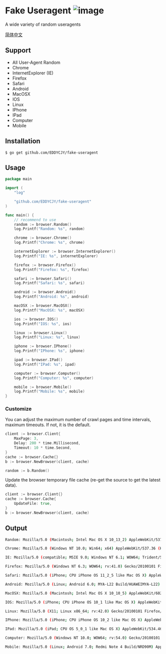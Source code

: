 # Fake Useragent ![image](https://api.travis-ci.org/EDDYCJY/fake-useragent.svg?branch=master)

A wide variety of random useragents

[简体中文](https://github.com/EDDYCJY/fake-useragent/blob/master/README_ZH.md)

## Support

- All User-Agent Random
- Chrome
- InternetExplorer (IE)
- Firefox
- Safari
- Android
- MacOSX
- IOS
- Linux
- IPhone
- IPad
- Computer
- Mobile

## Installation

```
$ go get github.com/EDDYCJY/fake-useragent
```

## Usage

``` go
package main

import (
	"log"

	"github.com/EDDYCJY/fake-useragent"
)

func main() {
	// recommend to use
	random := browser.Random()
	log.Printf("Random: %s", random)

	chrome := browser.Chrome()
	log.Printf("Chrome: %s", chrome)

	internetExplorer := browser.InternetExplorer()
	log.Printf("IE: %s", internetExplorer)

	firefox := browser.Firefox()
	log.Printf("Firefox: %s", firefox)

	safari := browser.Safari()
	log.Printf("Safari: %s", safari)

	android := browser.Android()
	log.Printf("Android: %s", android)

	macOSX := browser.MacOSX()
	log.Printf("MacOSX: %s", macOSX)

	ios := browser.IOS()
	log.Printf("IOS: %s", ios)

	linux := browser.Linux()
	log.Printf("Linux: %s", linux)

	iphone := browser.IPhone()
	log.Printf("IPhone: %s", iphone)

	ipad := browser.IPad()
	log.Printf("IPad: %s", ipad)

	computer := browser.Computer()
	log.Printf("Computer: %s", computer)

	mobile := browser.Mobile()
	log.Printf("Mobile: %s", mobile)
}
```

### Customize

You can adjust the maximum number of crawl pages and time intervals, maximum timeouts. If not, it is the default.

``` go
client := browser.Client{
	MaxPage: 3,
	Delay: 200 * time.Millisecond,
	Timeout: 10 * time.Second,
}
cache := browser.Cache{}
b := browser.NewBrowser(client, cache)

random := b.Random()
```

Update the browser temporary file cache (re-get the source to get the latest data).

``` go
client := browser.Client{}
cache := browser.Cache{
	UpdateFile: true,
}
b := browser.NewBrowser(client, cache)
```

## Output

``` sh
Random: Mozilla/5.0 (Macintosh; Intel Mac OS X 10_13_2) AppleWebKit/537.36 (KHTML, like Gecko) Chrome/63.0.3239.132 Safari/537.36

Chrome: Mozilla/5.0 (Windows NT 10.0; Win64; x64) AppleWebKit/537.36 (KHTML, like Gecko) Chrome/60.0.3112.113 Safari/537.36

IE: Mozilla/5.0 (compatible; MSIE 9.0; Windows NT 6.1; WOW64; Trident/5.0)

Firefox: Mozilla/5.0 (Windows NT 6.3; WOW64; rv:41.0) Gecko/20100101 Firefox/41.0

Safari: Mozilla/5.0 (iPhone; CPU iPhone OS 11_2_5 like Mac OS X) AppleWebKit/604.5.6 (KHTML, like Gecko) Version/11.0 Mobile/15D60 Safari/604.1

Android: Mozilla/5.0 (Linux; Android 6.0; MYA-L22 Build/HUAWEIMYA-L22) AppleWebKit/537.36 (KHTML, like Gecko) Chrome/62.0.3202.84 Mobile Safari/537.36

MacOSX: Mozilla/5.0 (Macintosh; Intel Mac OS X 10_10_5) AppleWebKit/602.2.14 (KHTML, like Gecko) Version/10.0.1 Safari/602.2.14

IOS: Mozilla/5.0 (iPhone; CPU iPhone OS 10_1 like Mac OS X) AppleWebKit/602.2.14 (KHTML, like Gecko) Version/10.0 Mobile/14B72 Safari/602.1

Linux: Mozilla/5.0 (X11; Linux x86_64; rv:42.0) Gecko/20100101 Firefox/42.0

IPhone: Mozilla/5.0 (iPhone; CPU iPhone OS 10_2 like Mac OS X) AppleWebKit/602.3.12 (KHTML, like Gecko) Version/10.0 Mobile/14C92 Safari/602.1

IPad: Mozilla/5.0 (iPad; CPU OS 5_0_1 like Mac OS X) AppleWebKit/534.46 (KHTML, like Gecko) Version/5.1 Mobile/9A405 Safari/7534.48.3

Computer: Mozilla/5.0 (Windows NT 10.0; WOW64; rv:54.0) Gecko/20100101 Firefox/54.0

Mobile: Mozilla/5.0 (Linux; Android 7.0; Redmi Note 4 Build/NRD90M) AppleWebKit/537.36 (KHTML, like Gecko) Chrome/63.0.3239.111 Mobile Safari/537.36
```
